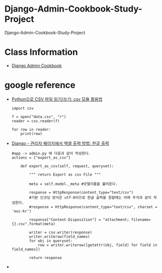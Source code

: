 # Django-Admin-Cookbook-Study-Project
Django-Admin-Cookbook-Study-Project

# Class Information
-  [Django Admin Cookbook](https://books.agiliq.com/projects/django-admin-cookbook/en/latest/introduction.html)

# google reference
- [Python으로 CSV 파일 읽기/쓰기: csv 모듈 활용법](https://nerogarret.tistory.com/63)
    ```
    import csv
    
    f = open("data.csv", "r")
    reader = csv.reader(f)
    
    for row in reader:
        print(row)
    ```
- [Django - 관리자 페이지에서 엑셀 출력 방법: 한글 출력](https://cocook.tistory.com/21)
    ```
    #app -> admin.py 에 다음과 같이 작성한다.
    actions = ["export_as_csv"]

        def export_as_csv(self, request, queryset):

            """ return Export as csv File """

            meta = self.model._meta #모델이름을 불러온다.
    
            response = HttpResponse(content_type="text/csv")
            #기본 인코딩 방식은 utf-8이므로 한글 출력을 원할때는 아래 주석과 같이 작성한다.
            #response = HttpResponse(content_type="text/csv", charset = 'euc-kr')
            
            response["Content-Disposition"] = "attachment; filename={}.csv".format(meta)

            writer = csv.writer(response)
            writer.writerow(field_names)
            for obj in queryset:
                row = writer.writerow([getattr(obj, field) for field in field_names])

            return response
    ```
- 